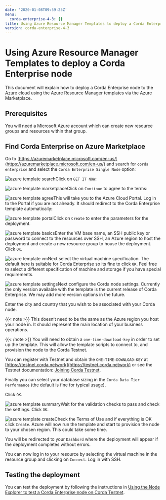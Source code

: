```yaml
---
date: '2020-01-08T09:59:25Z'
menu:
  corda-enterprise-4-3: {}
title: Using Azure Resource Manager Templates to deploy a Corda Enterprise node
version: corda-enterprise-4-3
---
```



# Using Azure Resource Manager Templates to deploy a Corda Enterprise node

This document will explain how to deploy a Corda Enterprise node to the Azure cloud using the Azure Resource Manager templates via the Azure Marketplace.


## Prerequisites

You will need a Microsoft Azure account which can create new resource groups and resources within that group.


## Find Corda Enterprise on Azure Marketplace

Go to [https://azuremarketplace.microsoft.com/en-us/](https://azuremarketplace.microsoft.com/en-us/) and search for `corda enterprise` and select the `Corda Enterprise Single Node` option:

![azure template search](resources/azure-template-search.png "azure template search")Click on `GET IT NOW`:

![azure template marketplace](resources/azure-template-marketplace.png "azure template marketplace")Click on `Continue` to agree  to the terms:

![azure template agree](resources/azure-template-agree.png "azure template agree")This will take you to the Azure Cloud Portal. Log in to the Portal if you are not already. It should redirect to the Corda Enterprise template automatically:

![azure template portal](resources/azure-template-portal.png "azure template portal")Click on `Create` to enter the parameters for the deployment.

![azure template basics](resources/azure-template-basics.png "azure template basics")Enter the VM base name, an SSH public key or password to connect to the resources over SSH, an Azure region to host the deployment and create a new resource group to house the deployment. Click `OK`.

![azure template vm](resources/azure-template-vm.png "azure template vm")Next select the virtual machine specification. The default here is suitable for Corda Enterprise so its fine to click `OK`. Feel free to select a different specification of machine and storage if you have special requirements.

![azure template settings](resources/azure-template-settings.png "azure template settings")Next configure the Corda node settings. Currently the only version available with the template is the current release of Corda Enterprise. We may add more version options in the future.

Enter the city and country that you wish to be associated with your Corda node.


{{< note >}}
This doesn’t need to be the same as the Azure region you host your node in. It should represent the main location of your business operations.

{{< /note >}}
You will need to obtain a `one-time-download-key` in order to set up the template. This will allow the template scripts to connect to, and provision the node to the Corda Testnet.

You can register with Testnet and obtain the `ONE-TIME-DOWNLOAD-KEY` at [https://testnet.corda.network](https://testnet.corda.network) or see the Testnet documentation: [Joining Corda Testnet](corda-testnet-intro.md).

Finally you can select your database sizing in the `Corda Data Tier Performance` (the default is fine for typical usage).

Click `OK`.

![azure template summary](resources/azure-template-summary.png "azure template summary")Wait for the validation checks to pass and check the settings. Click `OK`.

![azure template create](resources/azure-template-create.png "azure template create")Check the Terms of Use and if everything is OK click `Create`. Azure will now run the template and start to provision the node to your chosen region. This could take some time.

You will be redirected to your `Dashbord` where the deployment will appear if the deployment completes without errors.

You can now log in to your resource by selecting the virtual machine in the resource group and clicking on `Connect`. Log in with SSH.


## Testing the deployment

You can test the deployment by following the instructions in [Using the Node Explorer to test a Corda Enterprise node on Corda Testnet](testnet-explorer.md).


